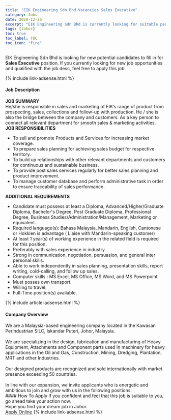 ```yaml
---
title: "EIK Engineering Sdn Bhd Vacancies Sales Executive" 
category: Jobs 
date: 2020-12-26 
excerpt: "EIK Engineering Sdn Bhd is currently looking for suitable person to fill in the Sales Executive which positioned at Johor" 
tags: [Johor] 
toc: true 
toc_label: TOC 
toc_icon: "fire" 
--- 
```


<p>EIK Engineering Sdn Bhd is looking for new potential candidates to fill in for <b>Sales Executive</b> position. If you currently looking for new job opportunities and qualified with the job desc, feel free to apply this job.
</p>{% include link-adsense.html %} 
<div><div><div><h4>Job Description</h4></div></div><div><div><span><div><div><strong>JOB SUMMARY</strong></div><div>He/she is responsible in sales and marketing of EIK&#8217;s range of product from prospecting, sales, collections and follow-up with production. He / she is also the bridge between the company and customers. As a key person to connect all relevant department for smooth sales &amp; marketing activities.</div><div><strong>JOB RESPONSIBILITIES</strong></div><ul><li>To sell and promote Products and Services for increasing market coverage.</li><li>To prepare sales planning for achieving sales budget for respective territory.</li><li>To build up relationships with other relevant departments and customers for continuous and sustainable business.</li><li>To provide post sales services regularly for better sales planning and product improvement.</li><li>To manage customer database and perform administrative task in order to ensure traceability of sales performance.</li></ul><div><strong>ADDITIONAL REQUIREMENTS</strong></div><ul><li>Candidate must possess at least a Diploma, Advanced/Higher/Graduate Diploma, Bachelor's Degree, Post Graduate Diploma, Professional Degree, Business Studies/Administration/Management, Marketing or equivalent.</li><li>Required language(s): Bahasa Malaysia, Mandarin, English, Cantonese or Hokkien is advantage ( Liaise with Mandarin-speaking customer)</li><li>At least 1 year(s) of working experience in the related field is required for this position.</li><li>Preferably with sales experience in industry</li><li>Strong in communication, negotiation, persuasion, and general inter personal skills.</li><li>Able to work independently in sales planning, presentation skills, report writing, cold-calling, and follow up sales.</li><li>Computer skills : MS Excel, MS Office, MS Word, and MS Powerpoint</li><li>Must posses own transport.</li><li>Willing to travel.</li><li>Full-Time position(s) available.</li></ul></div></span></div></div></div> 
{% include article-adsense.html %} 
<div><div><div><h4>Company Overview</h4></div></div><div><div><span><div><div>
	We are a Malaysia-based engineering company located in the Kawasan Perindustrian SiLC, Iskandar Puteri,&#160;Johor, Malaysia.</div>
<div>
<br>
	We are specializing in the design, fabrication and manufacturing of Heavy Equipment, Attachments and Component parts used in machinery for heavy applications in the Oil and Gas, Construction, Mining, Dredging, Plantation, MRT and other Industries.</div>
<div>
<br>
	Our designed products&#160;are recognized and sold internationally with market presence exceeding 50 countries.</div>
<div>
<br>
	In line with our expansion, we invite applicants who is energetic and ambitious to join and grow with us in the following positions.</div></div></span></div></div></div> 
#### How To Apply 
If you confident and feel that this job is suitable to you, go ahead take your action now. <br/> 
Hope you find your dream job in Johor. <br/> 
<a href="https://www.jobstreet.com.my/en/job/sales-executive-4441657?jobId=jobstreet-my-job-4441657&sectionRank=4&token=0~93fb1e9f-54cb-45e2-9226-02f4569c0423&fr=SRP%20View%20In%20New%20Ta" class="btn btn--info" target="_blank" rel="nofollow noopenner">Apply Online</a> 
{% include link-adsense.html %} 